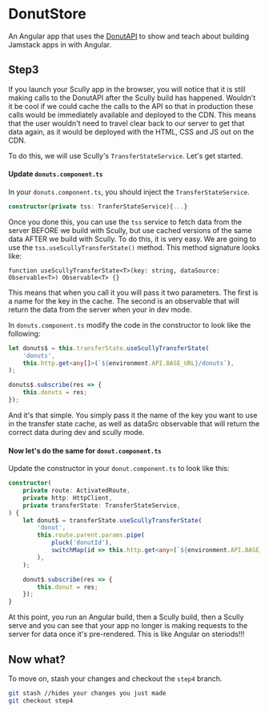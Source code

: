 # DonutStore

An Angular app that uses the [DonutAPI](git@github.com:aaronfrost/DonutAPI.git) to show and teach about
building Jamstack apps in with Angular.

## Step3

If you launch your Scully app in the browser, you will notice that it is still making calls to
the DonutAPI after the Scully build has happened. Wouldn't it be cool if we could cache the calls
to the API so that in production these calls would be immediately available and deployed to the
CDN. This means that the user wouldn't need to travel clear back to our server to get that data
again, as it would be deployed with the HTML, CSS and JS out on the CDN.

To do this, we will use Scully's `TransferStateService`.
Let's get started.

#### Update `donuts.component.ts`

In your `donuts.component.ts`, you should inject the `TransferStateService`.

```typescript
constructor(private tss: TranferStateService){...}
```

Once you done this, you can use the `tss` service to fetch data from the server BEFORE we build
with Scully, but use cached versions of the same data AFTER we build with Scully. To do this, it is
very easy. We are going to use the `tss.useScullyTransferState()` method. This method signature looks
like:

```typscript
function useScullyTransferState<T>(key: string, dataSource: Observable<T>) Observable<T> {}
```

This means that when you call it you will pass it two parameters. The first is a name for the key in
the cache. The second is an observable that will return the data from the server when your in dev mode.

In `donuts.component.ts` modify the code in the constructor to look like the following:

```typescript
let donuts$ = this.transferState.useScullyTransferState(
    'donuts',
    this.http.get<any[]>(`${environment.API.BASE_URL}/donuts`),
);

donuts$.subscribe(res => {
    this.donuts = res;
});
```

And it's that simple. You simply pass it the name of the key you want to use in the transfer state cache,
as well as dataSrc observable that will return the correct data during dev and scully mode.

#### Now let's do the same for `donut.component.ts`

Update the constructor in your `donut.component.ts` to look like this:

```typescript
constructor(
    private route: ActivatedRoute,
    private http: HttpClient,
    private transferState: TransferStateService,
) {
    let donut$ = transferState.useScullyTransferState(
        'donut',
        this.route.parent.params.pipe(
            pluck('donutId'),
            switchMap(id => this.http.get<any>(`${environment.API.BASE_URL}/donuts/${id}`)),
        ),
    );

    donut$.subscribe(res => {
        this.donut = res;
    });
}
```

At this point, you run an Angular build, then a Scully build, then a Scully serve and you can see
that your app no longer is making requests to the server for data once it's pre-rendered. This
is like Angular on steriods!!!

## Now what?

To move on, stash your changes and checkout the `step4` branch.

```bash
git stash //hides your changes you just made
git checkout step4
```
